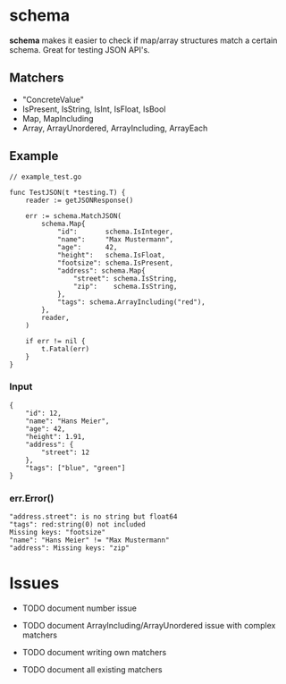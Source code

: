 # schema

**schema** makes it easier to check if map/array structures match a certain schema. Great for testing JSON API's.

## Matchers

- "ConcreteValue"
- IsPresent, IsString, IsInt, IsFloat, IsBool
- Map, MapIncluding
- Array, ArrayUnordered, ArrayIncluding, ArrayEach
 
## Example

    // example_test.go
    
    func TestJSON(t *testing.T) {
        reader := getJSONResponse()
    
        err := schema.MatchJSON(
            schema.Map{
                "id":       schema.IsInteger,
                "name":     "Max Mustermann",
                "age":      42,
                "height":   schema.IsFloat,
                "footsize": schema.IsPresent,
                "address": schema.Map{
                    "street": schema.IsString,
                    "zip":    schema.IsString,
                },
                "tags": schema.ArrayIncluding("red"),
            },
            reader,
        )
    
        if err != nil {
            t.Fatal(err)
        }
    }
    
### Input

    {
		"id": 12,
		"name": "Hans Meier",
		"age": 42,
		"height": 1.91,
		"address": {
			"street": 12
		},
		"tags": ["blue", "green"]
    }
    
    
### err.Error()

    "address.street": is no string but float64
    "tags": red:string(0) not included
    Missing keys: "footsize"
    "name": "Hans Meier" != "Max Mustermann"
    "address": Missing keys: "zip"
    
# Issues

- TODO document number issue
- TODO document ArrayIncluding/ArrayUnordered issue with complex matchers

- TODO document writing own matchers
- TODO document all existing matchers